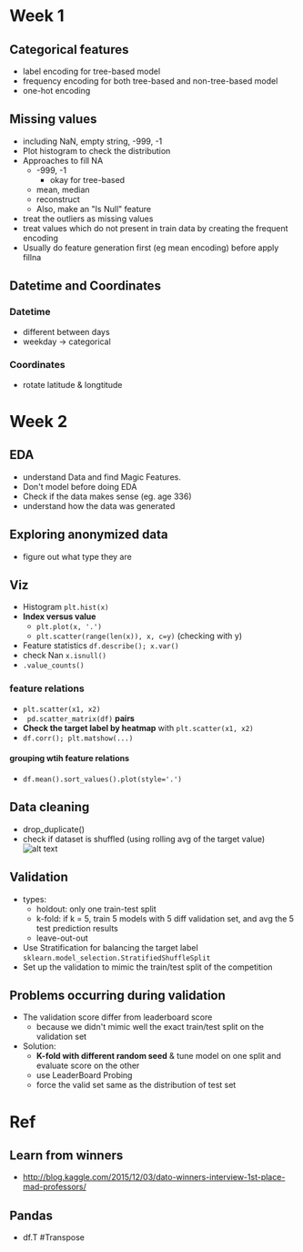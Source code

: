 Week 1
======

Categorical features
--------------------
- label encoding
for tree-based model
- frequency encoding
for both tree-based and non-tree-based model
- one-hot encoding

Missing values
--------------
- including NaN, empty string, -999, -1
- Plot histogram to check the distribution
- Approaches to fill NA
  - -999, -1
    - okay for tree-based
  - mean, median
  - reconstruct
  - Also, make an "Is Null" feature
- treat the outliers as missing values
- treat values which do not present in train data by creating the frequent encoding
- Usually do feature generation first (eg mean encoding) before apply fillna

Datetime and Coordinates
------------------------
### Datetime
- different between days
- weekday -> categorical

### Coordinates
- rotate latitude & longtitude

Week 2
======

EDA
---
- understand Data and find Magic Features.
- Don't model before doing EDA
- Check if the data makes sense (eg. age 336)
- understand how the data was generated

Exploring anonymized data
-----------------------
- figure out what type they are

Viz
---
- Histogram
``plt.hist(x)``
- **Index versus value**
  - ``plt.plot(x, '.')``
  - ``plt.scatter(range(len(x)), x, c=y)`` (checking with y)
- Feature statistics ``df.describe(); x.var()``
- check Nan ``x.isnull()``
- ``.value_counts()``

### feature relations
- ``plt.scatter(x1, x2)``
- `` pd.scatter_matrix(df)`` **pairs**
- **Check the target label by heatmap** with ``plt.scatter(x1, x2)``
- ``df.corr(); plt.matshow(...) ``

#### grouping wtih feature relations
  - ``df.mean().sort_values().plot(style='.')``

Data cleaning
-------------
- drop_duplicate()
- check if dataset is shuffled (using rolling avg of the target value)
![alt text](https://raw.githubusercontent.com/kin-cs/data_science_notebooks/master/How%20to%20Win%20a%20Data%20Science%20Competition-%20Learn%20from%20Top%20Kagglers/img/2018-06-25_15-51-56.jpg?token=AZ9R98NEM-Gu7eovx-INy2lOobFJ72Ekks5bqmNvwA%3D%3D)

Validation
------------
- types:
  - holdout: only one train-test split
  - k-fold: if k = 5, train 5 models with 5 diff validation set, and avg the 5 test prediction results
  - leave-out-out
- Use Stratification for balancing the target label ``sklearn.model_selection.StratifiedShuffleSplit``
- Set up the validation to mimic the train/test split of the competition

Problems occurring during validation
------------------------------------
- The validation score differ from leaderboard score
  - because we didn't mimic well the exact train/test split on the validation set
- Solution:
  - **K-fold with different random seed** & tune model on one split and evaluate score on the other
  - use LeaderBoard Probing
  - force the valid set same as the distribution of test set

Ref
===
Learn from winners
------------------
- http://blog.kaggle.com/2015/12/03/dato-winners-interview-1st-place-mad-professors/

Pandas
------
- df.T  #Transpose
